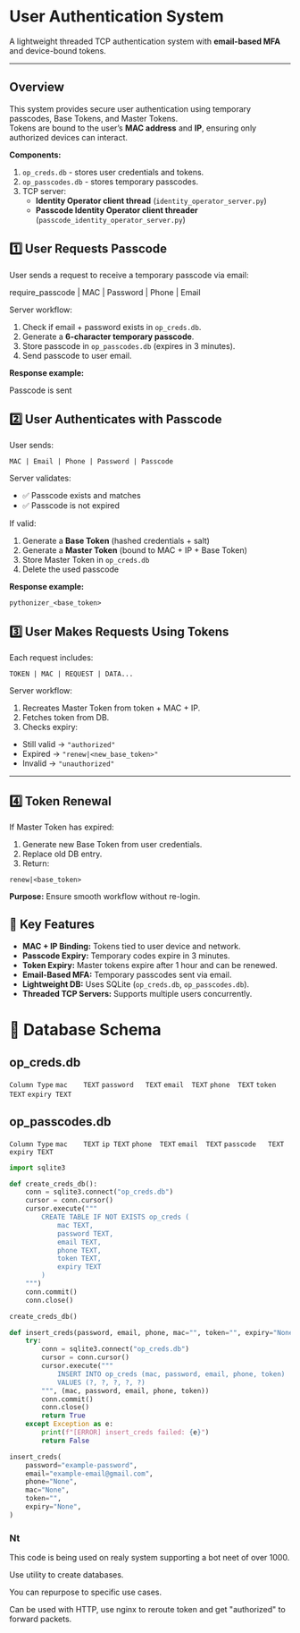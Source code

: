 # User Authentication System

A lightweight threaded TCP authentication system with **email-based MFA** and device-bound tokens.

---

## Overview

This system provides secure user authentication using temporary passcodes, Base Tokens, and Master Tokens.  
Tokens are bound to the user’s **MAC address** and **IP**, ensuring only authorized devices can interact.

**Components:**
1. `op_creds.db` - stores user credentials and tokens.
2. `op_passcodes.db` - stores temporary passcodes.
3. TCP server:
   - **Identity Operator client thread** (`identity_operator_server.py`)
   - **Passcode Identity Operator client threader** (`passcode_identity_operator_server.py`)


## 1️⃣ User Requests Passcode

User sends a request to receive a temporary passcode via email:

require_passcode | MAC | Password | Phone | Email

Server workflow:

1. Check if email + password exists in `op_creds.db`.
2. Generate a **6-character temporary passcode**.
3. Store passcode in `op_passcodes.db` (expires in 3 minutes).
4. Send passcode to user email.

**Response example:**

Passcode is sent


## 2️⃣ User Authenticates with Passcode

User sends:

`MAC | Email | Phone | Password | Passcode`


Server validates:

- ✅ Passcode exists and matches
- ✅ Passcode is not expired

If valid:

1. Generate a **Base Token** (hashed credentials + salt)  
2. Generate a **Master Token** (bound to MAC + IP + Base Token)  
3. Store Master Token in `op_creds.db`  
4. Delete the used passcode  

**Response example:**

`pythonizer_<base_token>`


## 3️⃣ User Makes Requests Using Tokens

Each request includes:

`TOKEN | MAC | REQUEST | DATA...`

Server workflow:

1. Recreates Master Token from token + MAC + IP.
2. Fetches token from DB.
3. Checks expiry:

- Still valid → `"authorized"`
- Expired → `"renew|<new_base_token>"`
- Invalid → `"unauthorized"`

---

## 4️⃣ Token Renewal

If Master Token has expired:

1. Generate new Base Token from user credentials.
2. Replace old DB entry.
3. Return:

`renew|<base_token>`

**Purpose:** Ensure smooth workflow without re-login.


## 🔑 Key Features

- **MAC + IP Binding:** Tokens tied to user device and network.
- **Passcode Expiry:** Temporary codes expire in 3 minutes.
- **Token Expiry:** Master tokens expire after 1 hour and can be renewed.
- **Email-Based MFA:** Temporary passcodes sent via email.
- **Lightweight DB:** Uses SQLite (`op_creds.db`, `op_passcodes.db`).
- **Threaded TCP Servers:** Supports multiple users concurrently.

# 📂 Database Schema
## op_creds.db
`Column	Type`
`mac	TEXT`
`password	TEXT`
`email	TEXT`
`phone	TEXT`
`token	TEXT`
`expiry	TEXT`

## op_passcodes.db
`Column	Type`
`mac	TEXT`
`ip	TEXT`
`phone	TEXT`
`email	TEXT`
`passcode	TEXT`
`expiry	TEXT`

```python
import sqlite3

def create_creds_db():
    conn = sqlite3.connect("op_creds.db")
    cursor = conn.cursor()
    cursor.execute("""
        CREATE TABLE IF NOT EXISTS op_creds (
            mac TEXT,
            password TEXT,
            email TEXT,
            phone TEXT,
            token TEXT,
            expiry TEXT
        )
    """)
    conn.commit()
    conn.close()

create_creds_db()

def insert_creds(password, email, phone, mac="", token="", expiry="None"):
    try:
        conn = sqlite3.connect("op_creds.db")
        cursor = conn.cursor()
        cursor.execute("""
            INSERT INTO op_creds (mac, password, email, phone, token)
            VALUES (?, ?, ?, ?, ?)
        """, (mac, password, email, phone, token))
        conn.commit()
        conn.close()
        return True
    except Exception as e:
        print(f"[ERROR] insert_creds failed: {e}")
        return False

insert_creds(
    password="example-password",
    email="example-email@gmail.com",
    phone="None",
    mac="None",
    token="",
    expiry="None",
)
```
### Nt 

This code is being used on realy system supporting a bot neet of over 1000.

Use utility to create databases.

You can repurpose to specific use cases.

Can be used with HTTP, use nginx to reroute token and get "authorized" to forward packets.
